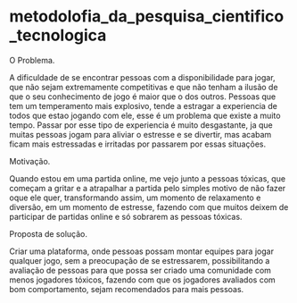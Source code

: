 # metodolofia_da_pesquisa_cientifico_tecnologica

O Problema.

A dificuldade de se encontrar pessoas com a disponibilidade para jogar, que não sejam extremamente competitivas e que não tenham a ilusão de que o seu conhecimento de jogo é maior que o dos outros. Pessoas que tem um temperamento mais explosivo, tende a estragar a experiencia de todos que estao jogando com ele, esse é um problema que existe a muito tempo. Passar por esse tipo de experiencia é muito desgastante, ja que muitas pessoas jogam para aliviar o estresse e se divertir, mas acabam ficam mais estressadas e irritadas por passarem por essas situações.

Motivação.

Quando estou em uma partida online, me vejo junto a pessoas tóxicas, que começam a gritar e a atrapalhar a partida pelo simples motivo de não fazer oque ele quer, 
transformando assim, um momento de relaxamento e diversão, em um momento de estresse, fazendo com que muitos deixem de participar de partidas online e só sobrarem as pessoas tóxicas.

Proposta de solução.

Criar uma plataforma, onde pessoas possam montar equipes para jogar qualquer jogo, sem a preocupação de se estressarem, 
possibilitando a avaliação de pessoas para que possa ser criado uma comunidade com menos jogadores tóxicos, fazendo com que os jogadores avaliados com bom comportamento,
sejam recomendados para mais pessoas.
